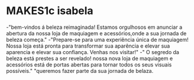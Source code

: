 # MAKES1c isabela
-"bem-vindos á beleza reimaginada! Estamos orgulhosos em anunciar a abertura da nossa loja de maquiagem e acessórios,onde a sua jornada de 
beleza começa."
-"Prepare-se para uma experiência única de maquiagem! Nossa loja está pronta para transformar sua aparência e elevar sua aparencia e elevar 
sua confiança. Venhas nos visitar!"
-" O segredo da beleza está prestes a ser revelado! nossa nova loja de maquiagem e acessórios está de portas abertas para tornar todos os seus 
visuais possíveis."
"queremos fazer parte da sua jornada de belaza.


